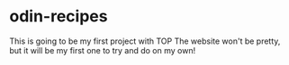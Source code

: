# odin-recipes
This is going to be my first project with TOP
The website won't be pretty, but it will be my first one to try and do on my own!